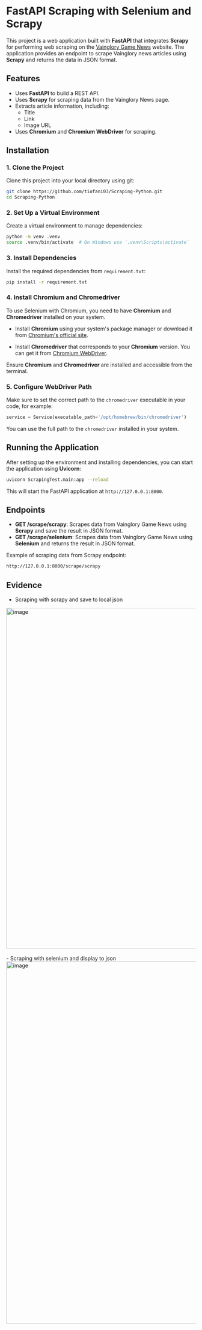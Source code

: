 # FastAPI Scraping with Selenium and Scrapy

This project is a web application built with **FastAPI** that integrates **Scrapy** for performing web scraping on the [Vainglory Game News](https://www.vainglorygame.com/news/) website. The application provides an endpoint to scrape Vainglory news articles using **Scrapy** and returns the data in JSON format.

## Features

- Uses **FastAPI** to build a REST API.
- Uses **Scrapy** for scraping data from the Vainglory News page.
- Extracts article information, including:
  - Title
  - Link
  - Image URL
- Uses **Chromium** and **Chromium WebDriver** for scraping.

## Installation

### 1. Clone the Project

Clone this project into your local directory using git:

```bash
git clone https://github.com/tiofani03/Scraping-Python.git
cd Scraping-Python
```

### 2. Set Up a Virtual Environment

Create a virtual environment to manage dependencies:

```bash
python -m venv .venv
source .venv/bin/activate  # On Windows use `.venv\Scripts\activate`
```

### 3. Install Dependencies

Install the required dependencies from `requirement.txt`:

```bash
pip install -r requirement.txt
```

### 4. Install Chromium and Chromedriver

To use Selenium with Chromium, you need to have **Chromium** and **Chromedriver** installed on your system.

- Install **Chromium** using your system's package manager or download it from [Chromium's official site](https://www.chromium.org/getting-involved/download-chromium).
  
- Install **Chromedriver** that corresponds to your **Chromium** version. You can get it from [Chromium WebDriver](https://sites.google.com/a/chromium.org/chromedriver/).

Ensure **Chromium** and **Chromedriver** are installed and accessible from the terminal.

### 5. Configure WebDriver Path

Make sure to set the correct path to the `chromedriver` executable in your code, for example:

```python
service = Service(executable_path='/opt/homebrew/bin/chromedriver')
```

You can use the full path to the `chromedriver` installed in your system.

## Running the Application

After setting up the environment and installing dependencies, you can start the application using **Uvicorn**:

```bash
uvicorn ScrapingTest.main:app --reload
```

This will start the FastAPI application at `http://127.0.0.1:8000`.

## Endpoints

- **GET /scrape/scrapy**: Scrapes data from Vainglory Game News using **Scrapy** and save the result in JSON format.
- **GET /scrape/selenium**: Scrapes data from Vainglory Game News using **Selenium** and returns the result in JSON format.

Example of scraping data from Scrapy endpoint:

```bash
http://127.0.0.1:8000/scrape/scrapy
```

## Evidence
- Scraping with scrapy and save to local json
<img width="906" alt="image" src="https://github.com/user-attachments/assets/c7e39f42-6430-4c03-92fa-f6471186ac24" />
<br> <br>
- Scraping with selenium and display to json
<img width="963" alt="image" src="https://github.com/user-attachments/assets/898f4edc-374a-422b-b7d0-9971e7ad38f8" />


